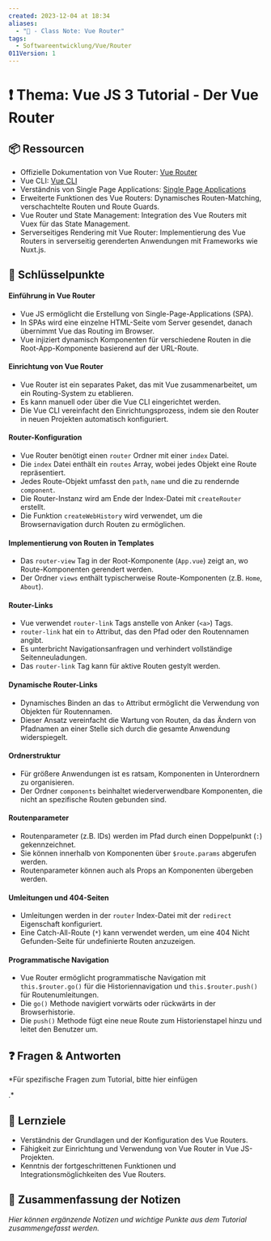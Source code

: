 ```yaml
---
created: 2023-12-04 at 18:34
aliases:
  - "📜 - Class Note: Vue Router"
tags:
  - Softwareentwicklung/Vue/Router
011Version: 1
---
```

# ❗ Thema: Vue JS 3 Tutorial - Der Vue Router

## 📦 Ressourcen
- Offizielle Dokumentation von Vue Router: [Vue Router](https://router.vuejs.org/)
- Vue CLI: [Vue CLI](https://cli.vuejs.org/)
- Verständnis von Single Page Applications: [Single Page Applications](https://developer.mozilla.org/en-US/docs/Glossary/SPA)
- Erweiterte Funktionen des Vue Routers: Dynamisches Routen-Matching, verschachtelte Routen und Route Guards.
- Vue Router und State Management: Integration des Vue Routers mit Vuex für das State Management.
- Serverseitiges Rendering mit Vue Router: Implementierung des Vue Routers in serverseitig gerenderten Anwendungen mit Frameworks wie Nuxt.js.

## 🔑 Schlüsselpunkte

#### Einführung in Vue Router
- Vue JS ermöglicht die Erstellung von Single-Page-Applications (SPA).
- In SPAs wird eine einzelne HTML-Seite vom Server gesendet, danach übernimmt Vue das Routing im Browser.
- Vue injiziert dynamisch Komponenten für verschiedene Routen in die Root-App-Komponente basierend auf der URL-Route.

#### Einrichtung von Vue Router
- Vue Router ist ein separates Paket, das mit Vue zusammenarbeitet, um ein Routing-System zu etablieren.
- Es kann manuell oder über die Vue CLI eingerichtet werden.
- Die Vue CLI vereinfacht den Einrichtungsprozess, indem sie den Router in neuen Projekten automatisch konfiguriert.

#### Router-Konfiguration
- Vue Router benötigt einen `router` Ordner mit einer `index` Datei.
- Die `index` Datei enthält ein `routes` Array, wobei jedes Objekt eine Route repräsentiert.
- Jedes Route-Objekt umfasst den `path`, `name` und die zu rendernde `component`.
- Die Router-Instanz wird am Ende der Index-Datei mit `createRouter` erstellt.
- Die Funktion `createWebHistory` wird verwendet, um die Browsernavigation durch Routen zu ermöglichen.

#### Implementierung von Routen in Templates
- Das `router-view` Tag in der Root-Komponente (`App.vue`) zeigt an, wo Route-Komponenten gerendert werden.
- Der Ordner `views` enthält typischerweise Route-Komponenten (z.B. `Home`, `About`).

#### Router-Links
- Vue verwendet `router-link` Tags anstelle von Anker (`<a>`) Tags.
- `router-link` hat ein `to` Attribut, das den Pfad oder den Routennamen angibt.
- Es unterbricht Navigationsanfragen und verhindert vollständige Seitenneuladungen.
- Das `router-link` Tag kann für aktive Routen gestylt werden.

#### Dynamische Router-Links
- Dynamisches Binden an das `to` Attribut ermöglicht die Verwendung von Objekten für Routennamen.
- Dieser Ansatz vereinfacht die Wartung von Routen, da das Ändern von Pfadnamen an einer Stelle sich durch die gesamte Anwendung widerspiegelt.

#### Ordnerstruktur
- Für größere Anwendungen ist es ratsam, Komponenten in Unterordnern zu organisieren.
- Der Ordner `components` beinhaltet wiederverwendbare Komponenten, die nicht an spezifische Routen gebunden sind.

#### Routenparameter
- Routenparameter (z.B. IDs) werden im Pfad durch einen Doppelpunkt (`:`) gekennzeichnet.
- Sie können innerhalb von Komponenten über `$route.params` abgerufen werden.
- Routenparameter können auch als Props an Komponenten übergeben werden.

#### Umleitungen und 404-Seiten
- Umleitungen werden in der `router` Index-Datei mit der `redirect` Eigenschaft konfiguriert.
- Eine Catch-All-Route (`*`) kann verwendet werden, um eine 404 Nicht Gefunden-Seite für undefinierte Routen anzuzeigen.

#### Programmatische Navigation
- Vue Router ermöglicht programmatische Navigation mit `this.$router.go()` für die Historiennavigation und `this.$router.push()` für Routenumleitungen.
- Die `go()` Methode navigiert vorwärts oder rückwärts in der Browserhistorie.
- Die `push()` Methode fügt eine neue Route zum Historienstapel hinzu und leitet den Benutzer um.

## ❓ Fragen & Antworten

*Für spezifische Fragen zum Tutorial, bitte hier einfügen

.*

## 💯 Lernziele
- Verständnis der Grundlagen und der Konfiguration des Vue Routers.
- Fähigkeit zur Einrichtung und Verwendung von Vue Router in Vue JS-Projekten.
- Kenntnis der fortgeschrittenen Funktionen und Integrationsmöglichkeiten des Vue Routers.

## 📃 Zusammenfassung der Notizen

*Hier können ergänzende Notizen und wichtige Punkte aus dem Tutorial zusammengefasst werden.*